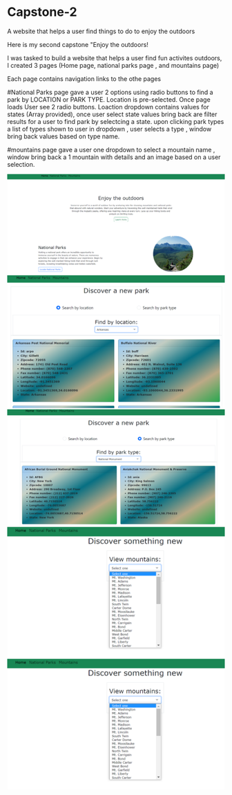 # Capstone-2

A website that helps a user find things to do to enjoy the outdoors

Here is my second capstone "Enjoy the outdoors!

I was tasked to build a website that helps a user find fun activites outdoors, I created 3 pages (Home page, national parks page , and mountains page)

Each page contains navigation links to the othe pages


#National Parks page gave a user 2 options using radio buttons to find a park by LOCATION or PARK TYPE. Location is pre-selected. Once page loads User see 2 radio buttons. Loaction dropdown contains values for states (Array provided), once user select state values bring back are filter results for a user to find park by selectcing a state. upon clicking park types a list of types shown to user in dropdown , user selects a type , window bring back values based on type name. 


#mountains page gave a user one dropdown to select a mountain name , window bring back a 1  mountain with  details and an image based on a user selection.





![Home page](images/HomepageCapstone.png)
![national parks page location](images/NationalParkLocation.png)
![national parks page park type](images/NationalParkparkType.png)
![mountains page](images/mountainspageDropDown.png)
![mountains page](images/mountainspageDropDown.png)
